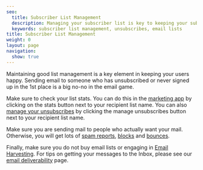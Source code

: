 ```yaml
---
seo:
  title: Subscriber List Management
  description: Managing your subscriber list is key to keeping your subscribers happy.
  keywords: subscriber list management, unsubscribes, email lists
title: Subscriber List Management
weight: 0
layout: page
navigation:
  show: true
---
```


Maintaining good list management is a key element in keeping your users happy. Sending email to someone who has unsubscribed or never signed up in the 1st place is a big no-no in the email game.

Make sure to check your list stats. You can do this in the [marketing app]({{root_url}}/User_Guide/Marketing_Emails/index.html) by clicking on the stats button next to your recipient list name. You can also [manage your unsubscribes]({{root_url}}/User_Guide/Marketing_Emails/unsubscribes.html) by clicking the manage unsubscribes button next to your recipient list name.

Make sure you are sending mail to people who actually want your mail. Otherwise, you will get lots of [spam reports]({{root_url}}/Glossary/spam_reports.html), [blocks]({{root_url}}/Glossary/blocks.html) and [bounces]({{root_url}}/Glossary/bounces.html).

Finally, make sure you do not buy email lists or engaging in [Email Harvesting]({{root_url}}/Glossary/email_harvesting.html). For tips on getting your messages to the Inbox, please see our [email deliverability]({{root_url}}/User_Guide/Email_Deliverability/index.html) page.
